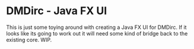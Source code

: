 # DMDirc - Java FX UI

This is just some toying around with creating a Java FX UI for DMDirc.  If it looks like its going to work out it will need some kind of bridge back to the existing core.  WIP.